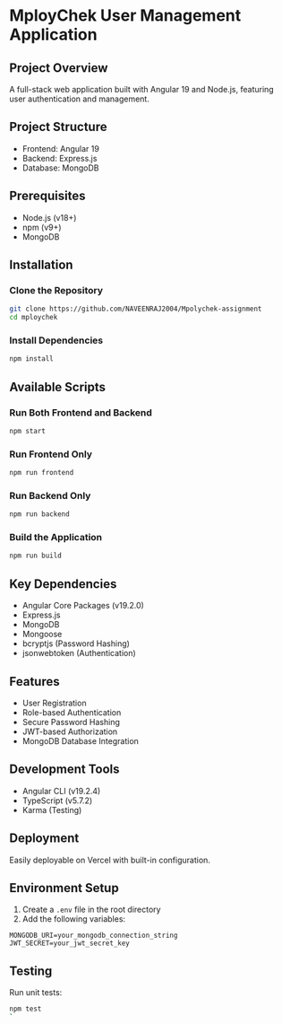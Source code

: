 # MployChek User Management Application

## Project Overview
A full-stack web application built with Angular 19 and Node.js, featuring user authentication and management.

## Project Structure
- Frontend: Angular 19
- Backend: Express.js
- Database: MongoDB

## Prerequisites
- Node.js (v18+)
- npm (v9+)
- MongoDB

## Installation

### Clone the Repository
```bash
git clone https://github.com/NAVEENRAJ2004/Mpolychek-assignment
cd mploychek
```

### Install Dependencies
```bash
npm install
```

## Available Scripts

### Run Both Frontend and Backend
```bash
npm start
```

### Run Frontend Only
```bash
npm run frontend
```

### Run Backend Only
```bash
npm run backend
```

### Build the Application
```bash
npm run build
```

## Key Dependencies
- Angular Core Packages (v19.2.0)
- Express.js
- MongoDB
- Mongoose
- bcryptjs (Password Hashing)
- jsonwebtoken (Authentication)

## Features
- User Registration
- Role-based Authentication
- Secure Password Hashing
- JWT-based Authorization
- MongoDB Database Integration

## Development Tools
- Angular CLI (v19.2.4)
- TypeScript (v5.7.2)
- Karma (Testing)

## Deployment
Easily deployable on Vercel with built-in configuration.

## Environment Setup
1. Create a `.env` file in the root directory
2. Add the following variables:
```
MONGODB_URI=your_mongodb_connection_string
JWT_SECRET=your_jwt_secret_key
```

## Testing
Run unit tests:
```bash
npm test
`